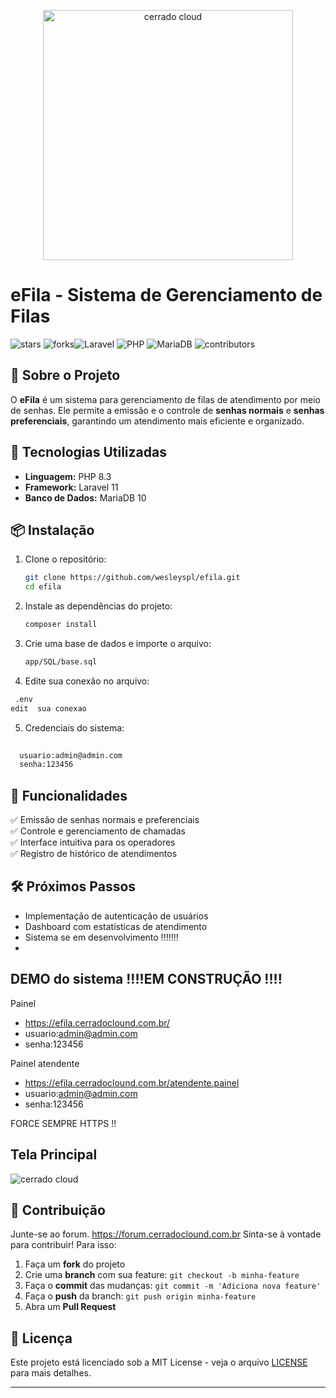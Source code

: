 <p align="center"><a href="V" target="_blank"><img src="https://cerradoclound.com.br/public/uploads/logo.png" width="400" alt="cerrado cloud"></a></p>



# eFila - Sistema de Gerenciamento de Filas


![stars](https://img.shields.io/github/stars/wesleyspl/efila)
![forks](https://img.shields.io/github/forks/wesleyspl/efila)![Laravel](https://img.shields.io/badge/Laravel-11-red?style=flat-square)  ![PHP](https://img.shields.io/badge/PHP-8.3-blue?style=flat-square)  ![MariaDB](https://img.shields.io/badge/MariaDB-10-green?style=flat-square)  ![contributors](https://img.shields.io/github/contributors/wesleyspl/efila)

## 📌 Sobre o Projeto

O **eFila** é um sistema para gerenciamento de filas de atendimento por meio de senhas. Ele permite a emissão e o controle de **senhas normais** e **senhas preferenciais**, garantindo um atendimento mais eficiente e organizado.

## 🚀 Tecnologias Utilizadas

- **Linguagem:** PHP 8.3  
- **Framework:** Laravel 11  
- **Banco de Dados:** MariaDB 10   


## 📦 Instalação

1. Clone o repositório:
   ```sh
   git clone https://github.com/wesleyspl/efila.git
   cd efila
   ```

2. Instale as dependências do projeto:
   ```sh
   composer install
   ```
3. Crie uma base de dados e importe o arquivo:
    ```sh
   app/SQL/base.sql
   ```
4. Edite sua conexão no arquivo:
```sh
 .env
edit  sua conexao
```
5. Credenciais do sistema:
```sh
  
  usuario:admin@admin.com
  senha:123456
```

## 🎯 Funcionalidades

✅ Emissão de senhas normais e preferenciais  
✅ Controle e gerenciamento de chamadas  
✅ Interface intuitiva para os operadores  
✅ Registro de histórico de atendimentos  

## 🛠 Próximos Passos

- Implementação de autenticação de usuários  
- Dashboard com estatísticas de atendimento  
- Sistema se em desenvolvimento !!!!!!!
- 
## DEMO do sistema !!!!EM CONSTRUÇÃO !!!!  

  Painel
- https://efila.cerradoclound.com.br/
 - usuario:admin@admin.com
 - senha:123456

 Painel atendente
 - https://efila.cerradoclound.com.br/atendente.painel
 - usuario:admin@admin.com
 - senha:123456

FORCE SEMPRE HTTPS !!

## Tela Principal 

<img src="https://cerradoclound.com.br/public/uploads/file-7.png"  alt="cerrado cloud">


## 🤝 Contribuição
Junte-se ao forum.
https://forum.cerradoclound.com.br 
Sinta-se à vontade para contribuir! Para isso:  

1. Faça um **fork** do projeto  
2. Crie uma **branch** com sua feature: `git checkout -b minha-feature`  
3. Faça o **commit** das mudanças: `git commit -m 'Adiciona nova feature'`  
4. Faça o **push** da branch: `git push origin minha-feature`  
5. Abra um **Pull Request**  

## 📜 Licença

Este projeto está licenciado sob a MIT License - veja o arquivo [LICENSE](LICENSE) para mais detalhes.

---


